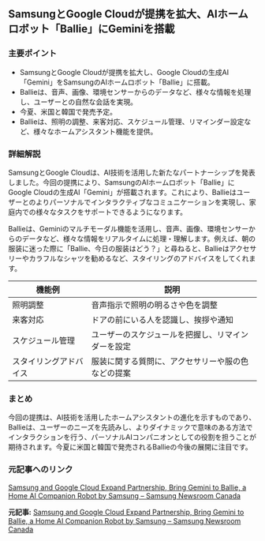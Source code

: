 ## SamsungとGoogle Cloudが提携を拡大、AIホームロボット「Ballie」にGeminiを搭載

### 主要ポイント

* SamsungとGoogle Cloudが提携を拡大し、Google Cloudの生成AI「Gemini」をSamsungのAIホームロボット「Ballie」に搭載。
* Ballieは、音声、画像、環境センサーからのデータなど、様々な情報を処理し、ユーザーとの自然な会話を実現。
* 今夏、米国と韓国で発売予定。
* Ballieは、照明の調整、来客対応、スケジュール管理、リマインダー設定など、様々なホームアシスタント機能を提供。

### 詳細解説

SamsungとGoogle Cloudは、AI技術を活用した新たなパートナーシップを発表しました。今回の提携により、SamsungのAIホームロボット「Ballie」にGoogle Cloudの生成AI「Gemini」が搭載されます。これにより、Ballieはユーザーとのよりパーソナルでインタラクティブなコミュニケーションを実現し、家庭内での様々なタスクをサポートできるようになります。

Ballieは、Geminiのマルチモーダル機能を活用し、音声、画像、環境センサーからのデータなど、様々な情報をリアルタイムに処理・理解します。例えば、朝の服装に迷った際に「Ballie、今日の服装はどう？」と尋ねると、Ballieはアクセサリーやカラフルなシャツを勧めるなど、スタイリングのアドバイスをしてくれます。

| 機能例 | 説明 |
|---|---|
| 照明調整 | 音声指示で照明の明るさや色を調整 |
| 来客対応 | ドアの前にいる人を認識し、挨拶や通知 |
| スケジュール管理 | ユーザーのスケジュールを把握し、リマインダーを設定 |
| スタイリングアドバイス | 服装に関する質問に、アクセサリーや服の色などの提案 |

### まとめ

今回の提携は、AI技術を活用したホームアシスタントの進化を示すものであり、Ballieは、ユーザーのニーズを先読みし、よりダイナミックで意味のある方法でインタラクションを行う、パーソナルAIコンパニオンとしての役割を担うことが期待されます。今夏に米国と韓国で発売されるBallieの今後の展開に注目です。

### 元記事へのリンク

[Samsung and Google Cloud Expand Partnership, Bring Gemini to Ballie, a Home AI Companion Robot by Samsung – Samsung Newsroom Canada](https://news.samsung.com/ca/samsung-and-google-cloud-expand-partnership-bring-gemini-to-ballie-a-home-ai-companion-robot-by-samsung/)


**元記事:** [Samsung and Google Cloud Expand Partnership, Bring Gemini to Ballie, a Home AI Companion Robot by Samsung – Samsung Newsroom Canada](https://news.samsung.com/ca/samsung-and-google-cloud-expand-partnership-bring-gemini-to-ballie-a-home-ai-companion-robot-by-samsung)